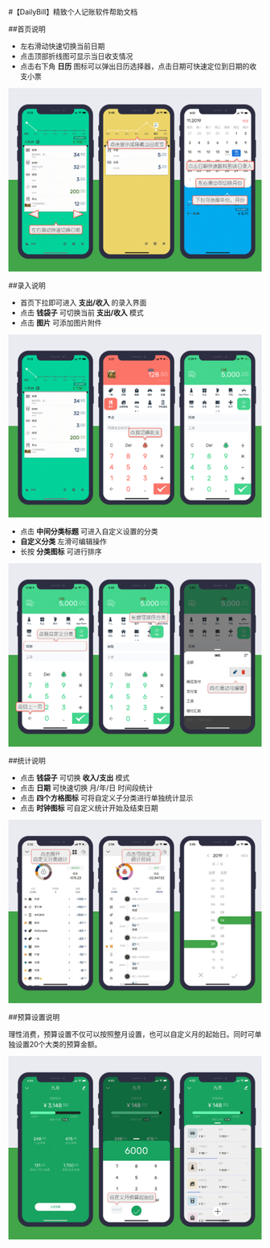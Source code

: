 #【DailyBill】精致个人记账软件帮助文档

##首页说明

* 左右滑动快速切换当前日期
* 点击顶部折线图可显示当日收支情况
* 点击右下角 **日历** 图标可以弹出日历选择器，点击日期可快速定位到日期的收支小票


![预览图1](https://github.com/JRJian/dbHelper/blob/master/img/p0.png)

##录入说明

* 首页下拉即可进入 **支出/收入** 的录入界面
* 点击 **钱袋子** 可切换当前 **支出/收入** 模式
* 点击 **图片** 可添加图片附件

![预览图1](https://github.com/JRJian/dbHelper/blob/master/img/p1.png)

* 点击 **中间分类标题** 可进入自定义设置的分类
* **自定义分类** 左滑可编辑操作
* 长按 **分类图标** 可进行排序

![预览图1](https://github.com/JRJian/dbHelper/blob/master/img/p2.png)

##统计说明

* 点击 **钱袋子** 可切换 **收入/支出** 模式
* 点击 **日期** 可快速切换 月/年/日 时间段统计
* 点击 **四个方格图标** 可将自定义子分类进行单独统计显示
* 点击 **时钟图标** 可自定义统计开始及结束日期

![预览图1](https://github.com/JRJian/dbHelper/blob/master/img/p3.png)

##预算设置说明

理性消费，预算设置不仅可以按照整月设置，也可以自定义月的起始日。同时可单独设置20个大类的预算金额。

![预览图1](https://github.com/JRJian/dbHelper/blob/master/img/p4.png)


